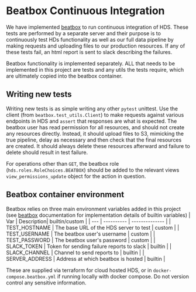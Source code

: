 # Beatbox Continuous Integration

We have implemented [beatbox](https://github.com/AdvancedFarm/beatbox) to run continuous integration of HDS.
These tests are performed by a separate server and their purpose is to continuously test HDs functionality
as well as our full data pipeline by making requests and uploading files to our production resources. If any
of these tests fail, an html report is sent to slack describing the failures.

Beatbox functionality is implemented separately. ALL that needs to be implemented in this project are tests and
any utils the tests require, which are ultimately copied into the beatbox container.


## Writing new tests
Writing new tests is as simple writing any other `pytest` unittest. Use the client (from `beatbox.test_utils.Client`)
to make requests against various endpoints in HDS and `assert` that responses are what is expected. The beatbox user
has read permission for all resources, and should not create any resources directly. Instead, it should upload files
to S3, mimicking the true pipeline, delay as necessary and then check that the final resources are created. It should
always delete these resources afterward and failure to delete should result in test failure.

For operations other than `GET`, the beatbox role (`hds.roles.RoleChoices.BEATBOX`) should be added to the relevant
views `view_permissions_update` object for the action in question.

## Beatbox container environment
Beatbox relies on three main environment variables added in this project (see [beatbox](https://github.com/AdvancedFarm/beatbox) 
documentation for implementation details of builtin variables)
| Var | Description| builtin/custom |
| --- | ---------- | -------------- |
| TEST_HOSTNAME | The base URL of the HDS server to test | custom |
| TEST_USERNAME | The beatbox user's username | custom |
| TEST_PASSWORD | The beatbox user's password | custom |
| SLACK_TOKEN | Token for sending failure reports to slack | builtin |
| SLACK_CHANNEL | Channel to send reports to | builtin |
| SERVER_ADDRESS | Address at which beatbox is hosted | builtin |

These are supplied via terraform for cloud hosted HDS, or in `docker-compose.beatbox.yml` if running locally with docker 
compose. Do not version control any sensitive information. 